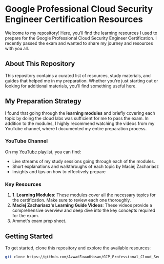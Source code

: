 
# Google Professional Cloud Security Engineer Certification Resources

Welcome to my repository! Here, you'll find the learning resources I used to prepare for the Google Professional Cloud Security Engineer Certification. I recently passed the exam and wanted to share my journey and resources with you all.

## About This Repository

This repository contains a curated list of resources, study materials, and guides that helped me in my preparation. Whether you're just starting out or looking for additional materials, you'll find something useful here.

## My Preparation Strategy

I found that going through the **learning modules** and briefly covering each topic  by doing the cloud labs was sufficient for me to pass the exam. In addition to the modules, I highly recommend watching the videos from my YouTube channel, where I documented my entire preparation process.

### YouTube Channel

On my [YouTube playlist]([#](https://www.youtube.com/playlist?list=PLEbTo3ZKL1nJ2KT2ZBk4lyo39G7DslbyE)), you can find:
- Live streams of my study sessions going through each of the modules.
- Short explanations and walkthroughs of each topic by Maciej Zachariasz
- Insights and tips on how to effectively prepare 

### Key Resources

1. **1. Learning Modules**: These modules cover all the necessary topics for the certification. Make sure to review each one thoroughly.
2. **Maciej Zachariasz's Learning Guide Videos**: These videos provide a comprehensive overview and deep dive into the key concepts required for the exam.
3. Ammet's exam prep sheet.
## Getting Started

To get started, clone this repository and explore the available resources:

```bash
git clone https://github.com/AzwadFawadHasan/GCP_Professional_Cloud_Security_Engineer_Certification.git

